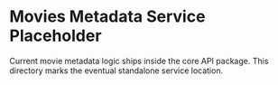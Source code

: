 # Movies Metadata Service Placeholder

Current movie metadata logic ships inside the core API package.
This directory marks the eventual standalone service location.
